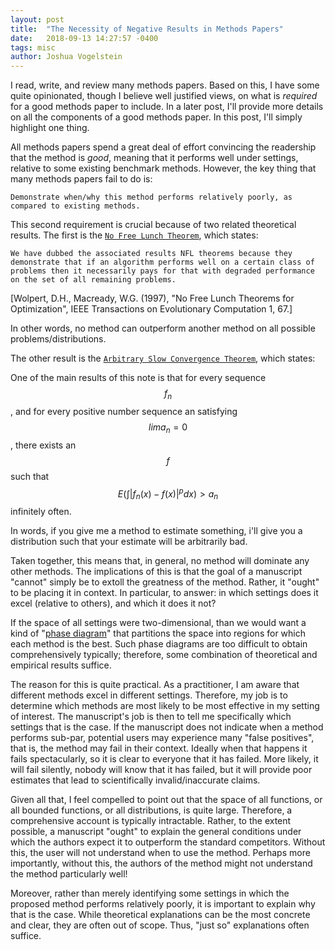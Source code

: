 ```yaml
---
layout: post
title:  "The Necessity of Negative Results in Methods Papers"
date:   2018-09-13 14:27:57 -0400
tags: misc
author: Joshua Vogelstein
---
```


I read, write, and review many methods papers.  Based on this, I have some quite opinionated, though I believe well justified views, on what is *required* for a good methods paper to include.  In a later post, I'll provide more details on all the components of a good methods paper.  In this post, I'll simply highlight one thing.

All methods papers spend a great deal of effort convincing the readership that the method is *good*, meaning that it performs well under settings, relative to some existing benchmark methods.  However, the key thing that many methods papers fail to do is:

```
Demonstrate when/why this method performs relatively poorly, as compared to existing methods.
```

This second requirement is crucial because of two related theoretical results.  The first is the [`No Free Lunch Theorem`](https://en.wikipedia.org/wiki/No_free_lunch_theorem), which states:

`
We have dubbed the associated results NFL theorems because they demonstrate that if an algorithm performs well on a certain class of problems then it necessarily pays for that with degraded performance on the set of all remaining problems.
`

[Wolpert, D.H., Macready, W.G. (1997), "No Free Lunch Theorems for Optimization", IEEE Transactions on Evolutionary Computation 1, 67.]

In other words, no method can outperform another method on all possible problems/distributions.  


The other result is the [`Arbitrary Slow Convergence Theorem`](https://link.springer.com/article/10.1007/BF00534199), which states:

  One of the main results of this note is that for every sequence $$f_n$$, and for every positive number sequence an satisfying $$lim a_n=0$$, there exists an $$f$$ such that $$E(\int |f_n(x)−f(x)|^p dx)>a_n$$ infinitely often.



In words, if you give me a method to estimate something, i'll give you a distribution such that your estimate will be arbitrarily bad.


Taken together, this means that, in general, no method will dominate any other methods.  The implications of this is that the  goal of a manuscript "cannot" simply be to extoll the greatness of the method.  Rather, it "ought" to be placing it in context.  In particular, to answer: in which settings does it excel (relative to others), and which it does it not?  

If the space of all settings were two-dimensional, than we would want a kind of "[phase diagram](https://en.wikipedia.org/wiki/Phase_diagram)" that partitions the space into regions for which each method is the best.  Such phase diagrams are too difficult to obtain comprehensively typically; therefore, some combination of theoretical and empirical results suffice.  

The reason for this is quite practical.  As a practitioner, I am aware that different methods excel in different settings.  Therefore, my job is to determine which methods are most likely to be most effective in my setting of interest.  The manuscript's job is then to tell me specifically which settings that is the case.  If the manuscript does not indicate when a method performs sub-par, potential users may experience many "false positives", that is, the method may fail in their context.  Ideally when that happens it fails spectacularly, so it is clear to everyone that it has failed.  More likely, it will fail silently, nobody will know that it has failed, but it will provide poor estimates that lead to scientifically invalid/inaccurate claims.  

Given all that, I feel compelled to point out that the space of all functions, or all bounded functions, or all distributions, is quite large.  Therefore, a comprehensive account is typically intractable. Rather, to the extent possible, a manuscript "ought" to explain the general conditions under which the authors expect it to outperform the standard competitors.  Without this, the user will not understand when to use the method.  Perhaps more importantly, without this, the authors of the method might not understand the method particularly well!

Moreover, rather than merely identifying some settings in which the proposed method performs relatively poorly, it is important to explain why that is the case.  While theoretical explanations can be the most concrete and clear, they are often out of scope. Thus, "just so" explanations often suffice.
